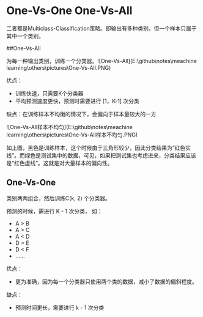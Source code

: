 # One-Vs-One One-Vs-All

二者都是Multiclass-Classification策略。即输出有多种类别，但一个样本只属于其中一个类别。

##One-Vs-All

为每一种输出类别，训练一个分类器。![One-Vs-All](E:\github\notes\meachine learning\others\pictures\One-Vs-All.PNG)

优点：

+ 训练快速，只需要K个分类器
+ 平均预测速度更快，预测时需要进行 [1，K-1] 次分类

缺点：在训练样本不均衡的情况下，会偏向于样本量较大的一方

![One-Vs-All样本不均匀](E:\github\notes\meachine learning\others\pictures\One-Vs-All样本不均匀.PNG)

如上图，黑色是训练样本，这个时候由于三角形较少，因此分类结果为“红色实线”。而绿色是测试集中的数据，可见，如果把测试集也考虑进来，分类结果应该是“红色虚线”。这就是对大量样本的偏向性。



## One-Vs-One

类别两两组合，然后训练C(k, 2) 个分类器。

预测的时候，需进行 K - 1 次分类， 如：

+ A > B
+ A > C
+ A < D
+ D > E
+ D < F
+ ……



优点：

+ 更为准确，因为每一个分类器只使用两个类的数据，减小了数据的偏斜程度。

缺点：

+ 预测时间更长，需要进行 k - 1 次分类